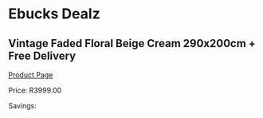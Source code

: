
# Ebucks Dealz
## Vintage Faded Floral Beige Cream 290x200cm + Free Delivery
[Product Page](https://www.ebucks.com/web/shop/productSelected.do?prodId=1210522061&catId=1209942745)

Price: R3999.00

Savings: 


	
